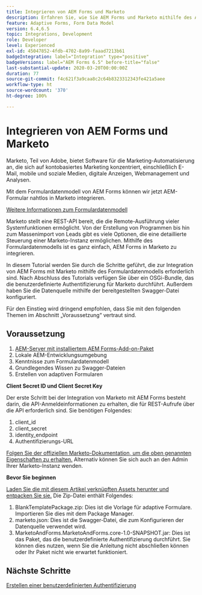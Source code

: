 ```yaml
---
title: Integrieren von AEM Forms und Marketo
description: Erfahren Sie, wie Sie AEM Forms und Marketo mithilfe des AEM Forms-Formulardatenmodells integrieren.
feature: Adaptive Forms, Form Data Model
version: 6.4,6.5
topic: Integrations, Development
role: Developer
level: Experienced
exl-id: 45047852-4fdb-4702-8a99-faaad7213b61
badgeIntegration: label="Integration" type="positive"
badgeVersions: label="AEM Forms 6.5" before-title="false"
last-substantial-update: 2020-03-20T00:00:00Z
duration: 77
source-git-commit: f4c621f3a9caa8c2c64b8323312343fe421a5aee
workflow-type: ht
source-wordcount: '370'
ht-degree: 100%

---
```


# Integrieren von AEM Forms und Marketo

Marketo, Teil von Adobe, bietet Software für die Marketing-Automatisierung an, die sich auf kontobasiertes Marketing konzentriert, einschließlich E-Mail, mobile und soziale Medien, digitale Anzeigen, Webmanagement und Analysen.

Mit dem Formulardatenmodell von AEM Forms können wir jetzt AEM-Formular nahtlos in Marketo integrieren.

[Weitere Informationen zum Formulardatenmodell](https://helpx.adobe.com/de/experience-manager/6-5/forms/using/data-integration.html)

Marketo stellt eine REST-API bereit, die die Remote-Ausführung vieler Systemfunktionen ermöglicht. Von der Erstellung von Programmen bis hin zum Massenimport von Leads gibt es viele Optionen, die eine detaillierte Steuerung einer Marketo-Instanz ermöglichen. Mithilfe des Formulardatenmodells ist es ganz einfach, AEM Forms in Marketo zu integrieren.

In diesem Tutorial werden Sie durch die Schritte geführt, die zur Integration von AEM Forms mit Marketo mithilfe des Formulardatenmodells erforderlich sind. Nach Abschluss des Tutorials verfügen Sie über ein OSGi-Bundle, das die benutzerdefinierte Authentifizierung für Marketo durchführt. Außerdem haben Sie die Datenquelle mithilfe der bereitgestellten Swagger-Datei konfiguriert.

Für den Einstieg wird dringend empfohlen, dass Sie mit den folgenden Themen im Abschnitt „Voraussetzung“ vertraut sind.

## Voraussetzung

1. [AEM-Server mit installiertem AEM Forms-Add-on-Paket](/help/forms/adaptive-forms/installing-aem-form-on-windows-tutorial-use.md)
1. Lokale AEM-Entwicklungsumgebung
1. Kenntnisse zum Formulardatenmodell
1. Grundlegendes Wissen zu Swagger-Dateien
1. Erstellen von adaptiven Formularen

**Client Secret ID und Client Secret Key**

Der erste Schritt bei der Integration von Marketo mit AEM Forms besteht darin, die API-Anmeldeinformationen zu erhalten, die für REST-Aufrufe über die API erforderlich sind. Sie benötigen Folgendes:

1. client_id
1. client_secret
1. identity_endpoint
1. Authentifizierungs-URL

[Folgen Sie der offiziellen Marketo-Dokumentation, um die oben genannten Eigenschaften zu erhalten.](https://developers.marketo.com/rest-api/) Alternativ können Sie sich auch an den Admin Ihrer Marketo-Instanz wenden.

**Bevor Sie beginnen**

[Laden Sie die mit diesem Artikel verknüpften Assets herunter und entpacken Sie sie.](assets/aemformsandmarketo.zip) Die Zip-Datei enthält Folgendes:

1. BlankTemplatePackage.zip: Dies ist die Vorlage für adaptive Formulare. Importieren Sie dies mit dem Package Manager.
1. marketo.json: Dies ist die Swagger-Datei, die zum Konfigurieren der Datenquelle verwendet wird.
1. MarketoAndForms.MarketoAndForms.core-1.0-SNAPSHOT.jar: Dies ist das Paket, das die benutzerdefinierte Authentifizierung durchführt. Sie können dies nutzen, wenn Sie die Anleitung nicht abschließen können oder Ihr Paket nicht wie erwartet funktioniert.

## Nächste Schritte

[Erstellen einer benutzerdefinierten Authentifizierung](./part2.md)
